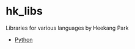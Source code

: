 # hk_libs

Libraries for various languages by Heekang Park

- [Python](https://github.com/HeekangPark/hk_utils/tree/master/python)
